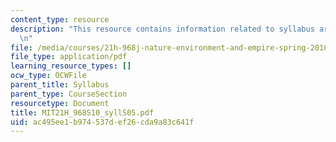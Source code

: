 ```yaml
---
content_type: resource
description: "This resource contains information related to syllabus archive for 2005.\r\
  \n"
file: /media/courses/21h-968j-nature-environment-and-empire-spring-2010/ac495ee1b974537def26cda9a83c641f_MIT21H_968S10_syllS05.pdf
file_type: application/pdf
learning_resource_types: []
ocw_type: OCWFile
parent_title: Syllabus
parent_type: CourseSection
resourcetype: Document
title: MIT21H_968S10_syllS05.pdf
uid: ac495ee1-b974-537d-ef26-cda9a83c641f
---
```

